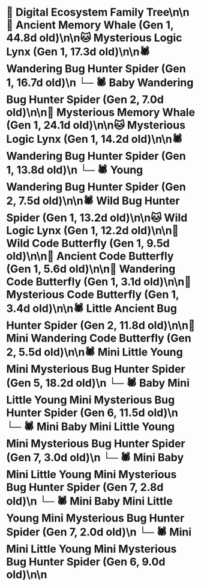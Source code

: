 # 🌳 Digital Ecosystem Family Tree\n\n🐋 Ancient Memory Whale (Gen 1, 44.8d old)\n\n🐱 Mysterious Logic Lynx (Gen 1, 17.3d old)\n\n🕷️ Wandering Bug Hunter Spider (Gen 1, 16.7d old)\n  └─ 🕷️ Baby Wandering Bug Hunter Spider (Gen 2, 7.0d old)\n\n🐋 Mysterious Memory Whale (Gen 1, 24.1d old)\n\n🐱 Mysterious Logic Lynx (Gen 1, 14.2d old)\n\n🕷️ Wandering Bug Hunter Spider (Gen 1, 13.8d old)\n  └─ 🕷️ Young Wandering Bug Hunter Spider (Gen 2, 7.5d old)\n\n🕷️ Wild Bug Hunter Spider (Gen 1, 13.2d old)\n\n🐱 Wild Logic Lynx (Gen 1, 12.2d old)\n\n🦋 Wild Code Butterfly (Gen 1, 9.5d old)\n\n🦋 Ancient Code Butterfly (Gen 1, 5.6d old)\n\n🦋 Wandering Code Butterfly (Gen 1, 3.1d old)\n\n🦋 Mysterious Code Butterfly (Gen 1, 3.4d old)\n\n🕷️ Little Ancient Bug Hunter Spider (Gen 2, 11.8d old)\n\n🦋 Mini Wandering Code Butterfly (Gen 2, 5.5d old)\n\n🕷️ Mini Little Young Mini Mysterious Bug Hunter Spider (Gen 5, 18.2d old)\n  └─ 🕷️ Baby Mini Little Young Mini Mysterious Bug Hunter Spider (Gen 6, 11.5d old)\n    └─ 🕷️ Mini Baby Mini Little Young Mini Mysterious Bug Hunter Spider (Gen 7, 3.0d old)\n    └─ 🕷️ Mini Baby Mini Little Young Mini Mysterious Bug Hunter Spider (Gen 7, 2.8d old)\n    └─ 🕷️ Mini Baby Mini Little Young Mini Mysterious Bug Hunter Spider (Gen 7, 2.0d old)\n  └─ 🕷️ Mini Mini Little Young Mini Mysterious Bug Hunter Spider (Gen 6, 9.0d old)\n\n